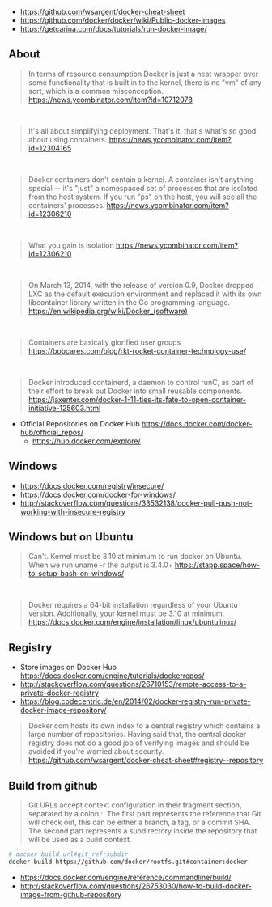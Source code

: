- https://github.com/wsargent/docker-cheat-sheet
- https://github.com/docker/docker/wiki/Public-docker-images
- https://getcarina.com/docs/tutorials/run-docker-image/

## About

> In terms of resource consumption Docker is just a neat wrapper over some functionality that is built in to the kernel, there is no "vm" of any sort, which is a common misconception.
> https://news.ycombinator.com/item?id=10712078

<br>

> It's all about simplifying deployment. That's it, that's what's so good about using containers.
> https://news.ycombinator.com/item?id=12304165

<br>

> Docker containers don't contain a kernel. A container isn't anything special -- it's "just" a namespaced set of processes that are isolated from the host system. If you run "ps" on the host, you will see all the containers' processes.
> https://news.ycombinator.com/item?id=12306210

<br>

> What you gain is isolation
> https://news.ycombinator.com/item?id=12306210

<br>

> On March 13, 2014, with the release of version 0.9, Docker dropped LXC as the default execution environment and replaced it with its own libcontainer library written in the Go programming language.
> https://en.wikipedia.org/wiki/Docker_(software)

<br>

> Containers are basically glorified user groups
> https://bobcares.com/blog/rkt-rocket-container-technology-use/

<br>

> Docker introduced containerd, a daemon to control runC, as part of their effort to break out Docker into small reusable components.
> https://jaxenter.com/docker-1-11-ties-its-fate-to-open-container-initiative-125603.html

- Official Repositories on Docker Hub https://docs.docker.com/docker-hub/official_repos/
  - https://hub.docker.com/explore/

## Windows

- https://docs.docker.com/registry/insecure/
- https://docs.docker.com/docker-for-windows/
- http://stackoverflow.com/questions/33532138/docker-pull-push-not-working-with-insecure-registry

## Windows but on Ubuntu

> Can't. Kernel must be 3.10 at minimum to run docker on Ubuntu. When we run uname -r the output is 3.4.0+
> https://stapp.space/how-to-setup-bash-on-windows/

<br>

> Docker requires a 64-bit installation regardless of your Ubuntu version. Additionally, your kernel must be 3.10 at minimum.
> https://docs.docker.com/engine/installation/linux/ubuntulinux/

## Registry

- Store images on Docker Hub https://docs.docker.com/engine/tutorials/dockerrepos/
- http://stackoverflow.com/questions/26710153/remote-access-to-a-private-docker-registry
- https://blog.codecentric.de/en/2014/02/docker-registry-run-private-docker-image-repository/

> Docker.com hosts its own index to a central registry which contains a large number of repositories. Having said that, the central docker registry does not do a good job of verifying images and should be avoided if you're worried about security.
> https://github.com/wsargent/docker-cheat-sheet#registry--repository

## Build from github

> Git URLs accept context configuration in their fragment section, separated by a colon :. The first part represents the reference that Git will check out, this can be either a branch, a tag, or a commit SHA. The second part represents a subdirectory inside the repository that will be used as a build context.

```bash
# docker build url#git_ref:subdir
docker build https://github.com/docker/rootfs.git#container:docker
```

- https://docs.docker.com/engine/reference/commandline/build/
- http://stackoverflow.com/questions/26753030/how-to-build-docker-image-from-github-repository
